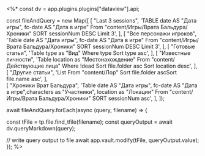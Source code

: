 <%*
const dv = app.plugins.plugins["dataview"].api;

const fileAndQuery = new Map([
  [
    "Last 3 sessions",
    'TABLE date AS "Дата игры", fc-date AS "Дата в игре" From "content/Игры/Врата Бальдура/Хроники" SORT sessionNum DESC Limit 3',
  ],
  [
    "Все персонажи игроков",
    'Table date AS "Дата игры", fc-date AS "Дата в игре" From "content/Игры/Врата Бальдура/Хроники" SORT sessionNum DESC Limit 3',
  ],
  [
    "Готовые статьи",
    'Table type as "Вид" Where type Sort type asc',
  ],
  [
    "Известные личности",
    'Table location as "Местонахождение" From "content/Действующие лица" Where !dead Sort file.folder asc Sort location desc',
  ],
  [
    "Другие статьи",
    'List From "content/Лор" Sort file.folder ascSort file.name asc',
  ],  
  [
    "Хроники Врат Бальдура",
    'Table date AS "Дата игры", fc-date AS "Дата в игре",characters as "Участники", location as "Локации" From "content/Игры/Врата Бальдура/Хроники" SORT sessionNum asc',
  ], 
]);

await fileAndQuery.forEach(async (query, filename) => {

  const tFile = tp.file.find_tfile(filename);
  const queryOutput = await dv.queryMarkdown(query);

  // write query output to file
  await app.vault.modify(tFile, queryOutput.value);
});
%>